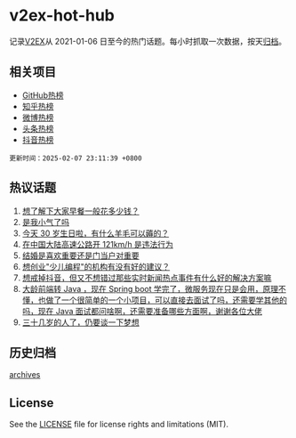 # v2ex-hot-hub

 记录[V2EX](https://www.v2ex.com/)从 2021-01-06 日至今的热门话题。每小时抓取一次数据，按天[归档](archives)。
 
 ## 相关项目

- [GitHub热榜](https://github.com/lonnyzhang423/github-hot-hub)
- [知乎热榜](https://github.com/lonnyzhang423/zhihu-hot-hub)
- [微博热榜](https://github.com/lonnyzhang423/weibo-hot-hub)
- [头条热榜](https://github.com/lonnyzhang423/toutiao-hot-hub)
- [抖音热榜](https://github.com/lonnyzhang423/douyin-hot-hub)


 `更新时间：2025-02-07 23:11:39 +0800`

## 热议话题

1. [想了解下大家早餐一般花多少钱？](https://www.v2ex.com/t/1109501)
1. [是我小气了吗](https://www.v2ex.com/t/1109486)
1. [今天 30 岁生日啦，有什么羊毛可以薅的？](https://www.v2ex.com/t/1109503)
1. [在中国大陆高速公路开 121km/h 是违法行为](https://www.v2ex.com/t/1109553)
1. [结婚是喜欢重要还是门当户对重要](https://www.v2ex.com/t/1109621)
1. [想创业"少儿编程"的机构有没有好的建议？](https://www.v2ex.com/t/1109524)
1. [想戒掉抖音，但又不想错过那些实时新闻热点事件有什么好的解决方案嘛](https://www.v2ex.com/t/1109544)
1. [大龄前端转 Java ，现在 Spring boot 学完了，微服务现在只是会用，原理不懂，也做了一个很简单的一个小项目，可以直接去面试了吗，还需要学其他的吗，现在 Java 面试都问啥啊，还需要准备哪些方面啊，谢谢各位大佬](https://www.v2ex.com/t/1109560)
1. [三十几岁的人了，仍要谈一下梦想](https://www.v2ex.com/t/1109490)

## 历史归档

[archives](archives)

## License

See the [LICENSE](LICENSE) file for license rights and limitations (MIT).
